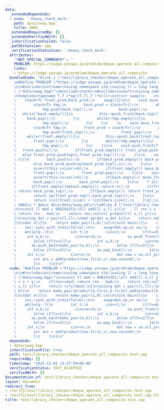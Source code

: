 ```yaml
---
data:
  _extendedDependsOn:
  - icon: ':heavy_check_mark:'
    path: data/swag.hpp
    title: SWAG
  _extendedRequiredBy: []
  _extendedVerifiedWith: []
  _isVerificationFailed: false
  _pathExtension: cpp
  _verificationStatusIcon: ':heavy_check_mark:'
  attributes:
    '*NOT_SPECIAL_COMMENTS*': ''
    PROBLEM: https://judge.yosupo.jp/problem/deque_operate_all_composite
    links:
    - https://judge.yosupo.jp/problem/deque_operate_all_composite
  bundledCode: "#line 1 \"test/library_checker/deque_operate_all_composite.test.cpp\"\
    \n#define PROBLEM \"https://judge.yosupo.jp/problem/deque_operate_all_composite\"\
    \n\n#include<iostream>\nusing namespace std;\nusing ll = long long;\n\n#line 1\
    \ \"data/swag.hpp\"\n#include<stack>\n#include<cassert>\nusing namespace std;\n\
    \ntemplate<typename T,T (*op)(T,T),T (*e)()>\nstruct swag{\n    stack<T> front,back;\n\
    \    stack<T> front_prod,back_prod;\n    swag(){}\n\n    void move_back(int use){\n\
    \        stack<T> tmp;\n        back_prod = stack<T>();\n        while((int)back.size()>use){\n\
    \            tmp.push(back.top());\n            back.pop();\n        }\n     \
    \   while(!back.empty()){\n            this->push_front(back.top());\n       \
    \     back.pop();\n        }\n        while(!tmp.empty()){\n            this->push_back(tmp.top());\n\
    \            tmp.pop();\n        }\n    }\n    \n    void move_front(int use){\n\
    \        stack<T> tmp;\n        front_prod = stack<T>();\n        while((int)front.size()>use){\n\
    \            tmp.push(front.top());\n            front.pop();\n        }\n   \
    \     while(!front.empty()){\n            this->push_back(front.top());\n    \
    \        front.pop();\n        }\n        while(!tmp.empty()){\n            this->push_front(tmp.top());\n\
    \            tmp.pop();\n        }\n    }\n\n    void push_front(T x){\n     \
    \   front.push(x);\n        if(front_prod.empty()) front_prod.push(x);\n     \
    \   else front_prod.push(op(x,front_prod.top()));\n    }\n\n    void push_back(T\
    \ x){\n        back.push(x);\n        if(back_prod.empty()) back_prod.push(x);\n\
    \        else back_prod.push(op(back_prod.top(),x));\n    }\n\n    void pop_front(){\n\
    \        assert(this->size()>0);\n        if(front.empty()) move_back(((int)back.size()+1)>>1);\n\
    \        front.pop();\n        front_prod.pop();\n    }\n\n    void pop_back(){\n\
    \        assert(this->size()>0);\n        if(back.empty()) move_front(((int)front.size()+1)>>1);\n\
    \        back.pop();\n        back_prod.pop();\n    }\n\n    T all_prod(){\n \
    \       if(front.empty()&&back.empty()) return e();\n        if(front.empty())\
    \ return back_prod.top();\n        if(back.empty()) return front_prod.top();\n\
    \        return op(front_prod.top(),back_prod.top());\n    }\n\n    int size(){\n\
    \        return (int)front.size() + (int)back.size();\n    }\n};\n/**\n * @brief\
    \ SWAG\n * @docs docs/data/swag.md\n*/\n#line 8 \"test/library_checker/deque_operate_all_composite.test.cpp\"\
    \n\nconst ll mod = 998244353;\nll add(ll x,ll y){\n    ll res = x + y;\n    if(res>=mod)\
    \ return res - mod;\n    return res;\n}\nll product(ll x,ll y){\n    return (x*y)%mod;\n\
    }\n\nusing dat = pair<ll,ll>;\ndat op(dat a,dat b){\n    return make_pair(product(a.first,b.first),add(product(b.first,a.second),b.second));\n\
    }\n\ndat e(){\n    return make_pair(1,0);\n}\n\nint main(){\n    cin.tie(nullptr);\n\
    \    ios::sync_with_stdio(false);\n\n    swag<dat,op,e> sw;\n    int q;\n    cin>>q;\n\
    \    while(q--){\n        int t;\n        cin>>t;\n        if(t==0){\n       \
    \     int a,b;\n            cin>>a>>b;\n            sw.push_front(make_pair(a,b));\n\
    \        }else if(t==1){\n            int a,b;\n            cin>>a>>b;\n     \
    \       sw.push_back(make_pair(a,b));\n        }else if(t==2){\n            sw.pop_front();\n\
    \        }else if(t==3){\n            sw.pop_back();\n        }else{\n       \
    \     int x;\n            cin>>x;\n            dat now = sw.all_prod();\n    \
    \        int ans = add(product(now.first,x),now.second);\n            cout<<ans<<endl;\n\
    \        }\n    }\n}\n"
  code: "#define PROBLEM \"https://judge.yosupo.jp/problem/deque_operate_all_composite\"\
    \n\n#include<iostream>\nusing namespace std;\nusing ll = long long;\n\n#include\
    \ \"data/swag.hpp\"\n\nconst ll mod = 998244353;\nll add(ll x,ll y){\n    ll res\
    \ = x + y;\n    if(res>=mod) return res - mod;\n    return res;\n}\nll product(ll\
    \ x,ll y){\n    return (x*y)%mod;\n}\n\nusing dat = pair<ll,ll>;\ndat op(dat a,dat\
    \ b){\n    return make_pair(product(a.first,b.first),add(product(b.first,a.second),b.second));\n\
    }\n\ndat e(){\n    return make_pair(1,0);\n}\n\nint main(){\n    cin.tie(nullptr);\n\
    \    ios::sync_with_stdio(false);\n\n    swag<dat,op,e> sw;\n    int q;\n    cin>>q;\n\
    \    while(q--){\n        int t;\n        cin>>t;\n        if(t==0){\n       \
    \     int a,b;\n            cin>>a>>b;\n            sw.push_front(make_pair(a,b));\n\
    \        }else if(t==1){\n            int a,b;\n            cin>>a>>b;\n     \
    \       sw.push_back(make_pair(a,b));\n        }else if(t==2){\n            sw.pop_front();\n\
    \        }else if(t==3){\n            sw.pop_back();\n        }else{\n       \
    \     int x;\n            cin>>x;\n            dat now = sw.all_prod();\n    \
    \        int ans = add(product(now.first,x),now.second);\n            cout<<ans<<endl;\n\
    \        }\n    }\n}\n"
  dependsOn:
  - data/swag.hpp
  isVerificationFile: true
  path: test/library_checker/deque_operate_all_composite.test.cpp
  requiredBy: []
  timestamp: '2023-12-01 14:37:59+09:00'
  verificationStatus: TEST_ACCEPTED
  verifiedWith: []
documentation_of: test/library_checker/deque_operate_all_composite.test.cpp
layout: document
redirect_from:
- /verify/test/library_checker/deque_operate_all_composite.test.cpp
- /verify/test/library_checker/deque_operate_all_composite.test.cpp.html
title: test/library_checker/deque_operate_all_composite.test.cpp
---
```

